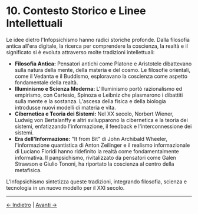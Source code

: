 # 10. Contesto Storico e Linee Intellettuali

Le idee dietro l'Infopsichismo hanno radici storiche profonde. Dalla filosofia antica all'era digitale, la ricerca per comprendere la coscienza, la realtà e il significato si è evoluta attraverso molte tradizioni intellettuali:

- **Filosofia Antica:** Pensatori antichi come Platone e Aristotele dibattevano sulla natura della mente, della materia e del cosmo. Le filosofie orientali, come il Vedanta e il Buddismo, esploravano la coscienza come aspetto fondamentale della realtà.
- **Illuminismo e Scienza Moderna:** L'Illuminismo portò razionalismo ed empirismo, con Cartesio, Spinoza e Leibniz che plasmarono i dibattiti sulla mente e la sostanza. L'ascesa della fisica e della biologia introdusse nuovi modelli di materia e vita.
- **Cibernetica e Teoria dei Sistemi:** Nel XX secolo, Norbert Wiener, Ludwig von Bertalanffy e altri svilupparono la cibernetica e la teoria dei sistemi, enfatizzando l'informazione, il feedback e l'interconnessione dei sistemi.
- **Era dell'Informazione:** "It from Bit" di John Archibald Wheeler, l'informazione quantistica di Anton Zeilinger e il realismo informazionale di Luciano Floridi hanno ridefinito la realtà come fondamentalmente informativa. Il panpsichismo, rivitalizzato da pensatori come Galen Strawson e Giulio Tononi, ha riportato la coscienza al centro della metafisica.

L'Infopsichismo sintetizza queste tradizioni, integrando filosofia, scienza e tecnologia in un nuovo modello per il XXI secolo.

---
<div class="navigation-links">
<a href="../09_Domande_Aperte_e_Direzioni_di_Ricerca_Futura/" class="nav-link prev-link">← Indietro</a> | <a href="../11_Studi_di_Caso_e_Applicazioni_Pratiche/" class="nav-link next-link">Avanti →</a>
</div>

